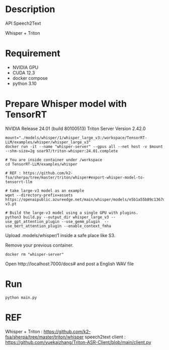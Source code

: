 # Description

API Speech2Text

Whisper + Triton 

# Requirement

* NVIDIA GPU
* CUDA 12.3
* docker compose
* python 3.10

# Prepare Whisper model with TensorRT

NVIDIA Release 24.01 (build 80100513)
Triton Server Version 2.42.0


```
mount="./models/whisper/1/whisper_large_v3:/workspace/TensorRT-LLM/examples/whisper/whisper_large_v3"
docker run -it --name "whisper-server" --gpus all --net host -v $mount --shm-size=2g soar97/triton-whisper:24.01.complete

# You are inside container under /workspace 
cd TensorRT-LLM/examples/whisper

# REF : https://github.com/k2-fsa/sherpa/tree/master/triton/whisper#export-whisper-model-to-tensorrt-llm

# take large-v3 model as an example
wget --directory-prefix=assets https://openaipublic.azureedge.net/main/whisper/models/e5b1a55b89c1367dacf97e3e19bfd829a01529dbfdeefa8caeb59b3f1b81dadb/large-v3.pt

# Build the large-v3 model using a single GPU with plugins.
python3 build.py --output_dir whisper_large_v3 --use_gpt_attention_plugin --use_gemm_plugin  --use_bert_attention_plugin --enable_context_fmha

```

 
Upload .models/whisper/1 inside a safe place like S3.

Remove your previous container.

```
docker rm "whisper-server"
```

Open http://localhost:7000/docs# and post a English WAV file 

 
# Run

```docker compose up -d
python main.py
```



# REF

Whisper + Triton : https://github.com/k2-fsa/sherpa/tree/master/triton/whisper
speech2text client : https://github.com/yuekaizhang/Triton-ASR-Client/blob/main/client.py
